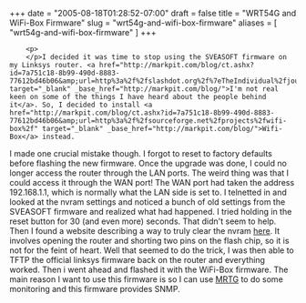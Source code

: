 +++
date = "2005-08-18T01:28:52-07:00"
draft = false
title = "WRT54G and WiFi-Box Firmware"
slug = "wrt54g-and-wifi-box-firmware"
aliases = [
	"wrt54g-and-wifi-box-firmware"
]
+++

        
		<p>
		</p>I decided it was time to stop using the SVEASOFT firmware on my Linksys router. <a href="http://markpit.com/blog/ct.ashx?id=7a751c18-8b99-490d-8883-77612bd46b06&amp;url=http%3a%2f%2fslashdot.org%2f%7eTheIndividual%2fjournal%2f" target="_blank" _base_href="http://markpit.com/blog/">I'm not real keen on some of the things I have heard about the people behind it</a>. So, I decided to install <a href="http://markpit.com/blog/ct.ashx?id=7a751c18-8b99-490d-8883-77612bd46b06&amp;url=http%3a%2f%2fsourceforge.net%2fprojects%2fwifi-box%2f" target="_blank" _base_href="http://markpit.com/blog/">Wifi-Box</a> instead.
I made one crucial mistake though. I forgot to reset to factory
defaults before flashing the new firmware. Once the upgrade was done, I
could no longer access the router through the LAN ports. The weird
thing was that I could access it through the WAN port! The WAN port had
taken the address 192.168.1.1, which is normally what the LAN side is
set to. I telnetted in and looked at the nvram settings and noticed a
bunch of old settings from the SVEASOFT firmware and realized what had
happened. I tried holding in the reset button for 30 (and even
more) seconds. That didn't seem to help. Then I found a website
describing a way to truly clear the nvram <a href="http://markpit.com/blog/ct.ashx?id=7a751c18-8b99-490d-8883-77612bd46b06&amp;url=http%3a%2f%2fvoidmain.is-a-geek.net%2fredhat%2fwrt54g_revival.html" target="_blank" _base_href="http://markpit.com/blog/">here</a>.
It involves opening the router and shorting two pins on the flash chip,
so it is not for the feint of heart. Well that seemed to do the trick,
I was then able to TFTP the official linksys firmware back on the
router and everything worked. Then i went ahead and flashed it with the
WiFi-Box firmware. The main reason I want to use this firmware is so I
can use <a href="http://markpit.com/blog/ct.ashx?id=7a751c18-8b99-490d-8883-77612bd46b06&amp;url=http%3a%2f%2fpeople.ee.ethz.ch%2f%7eoetiker%2fwebtools%2fmrtg%2f" target="_blank" _base_href="http://markpit.com/blog/">MRTG</a> to do some monitoring and this firmware provides SNMP.
      